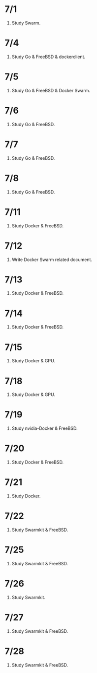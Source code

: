 # 7/1
1. Study Swarm.

# 7/4
1. Study Go & FreeBSD & dockerclient.

# 7/5
1. Study Go & FreeBSD & Docker Swarm.

# 7/6
1. Study Go & FreeBSD.

# 7/7
1. Study Go & FreeBSD.

# 7/8
1. Study Go & FreeBSD.

# 7/11
1. Study Docker & FreeBSD.

# 7/12
1. Write Docker Swarm related document.

# 7/13
1. Study Docker & FreeBSD.

# 7/14
1. Study Docker & FreeBSD.

# 7/15
1. Study Docker & GPU.

# 7/18
1. Study Docker & GPU.

# 7/19
1. Study nvidia-Docker & FreeBSD.

# 7/20
1. Study Docker & FreeBSD.

# 7/21
1. Study Docker.

# 7/22
1. Study Swarmkit & FreeBSD.

# 7/25
1. Study Swarmkit & FreeBSD.

# 7/26
1. Study Swarmkit.

# 7/27
1. Study Swarmkit & FreeBSD.

# 7/28
1. Study Swarmkit & FreeBSD.
